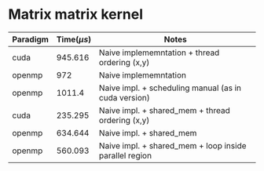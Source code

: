 # Matrix matrix kernel 

| Paradigm | Time($\mu s$) | Notes
--- | --- | ---
| cuda | 945.616 | Naive implememntation + thread ordering (x,y) 
| openmp | 972 | Naive implememntation
| openmp | 1011.4 | Naive impl. + scheduling manual (as in cuda version)
| cuda | 235.295 | Naive impl. + shared_mem  + thread ordering (x,y)
| openmp | 634.644 | Naive impl. + shared_mem
| openmp | 560.093 | Naive impl. + shared_mem + loop inside parallel region